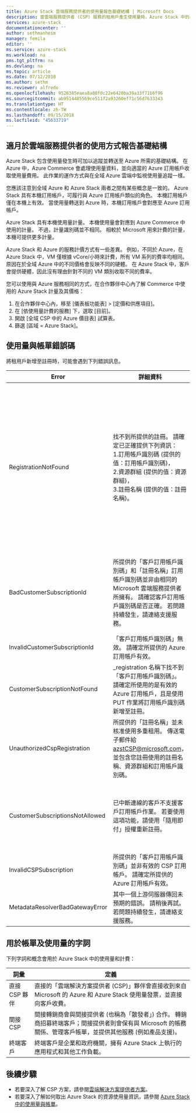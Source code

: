 ```yaml
---
title: Azure Stack 雲端服務提供者的使用量報告基礎結構 | Microsoft Docs
description: 當雲端服務提供者 (CSP) 服務的租用戶產生使用量時，Azure Stack 中的基礎結構可用來追蹤此用量並轉送至 Azure。
services: azure-stack
documentationcenter: ''
author: sethmanheim
manager: femila
editor: ''
ms.service: azure-stack
ms.workload: na
pms.tgt_pltfrm: na
ms.devlang: na
ms.topic: article
ms.date: 07/12/2018
ms.author: sethm
ms.reviewer: alfredo
ms.openlocfilehash: 9526385eaea8a88f0c22e6420ba39a33f7166f96
ms.sourcegitcommit: ab9514485569ce511f2a93260ef71c56d7633343
ms.translationtype: HT
ms.contentlocale: zh-TW
ms.lasthandoff: 09/15/2018
ms.locfileid: "45633719"
---
```

## <a name="usage-reporting-infrastructure-for-cloud-service-providers"></a>適月於雲端服務提供者的使用方式報告基礎結構

Azure Stack 包含使用量發生時可加以追蹤並轉送至 Azure 所需的基礎結構。 在 Azure 中，Azure Commerce 會處理使用量資料，並向適當的 Azure 訂用帳戶收取使用量費用。 此作業的運作方式與在全域 Azure 雲端中監視使用量追蹤一樣。

您應該注意到全域 Azure 和 Azure Stack 兩者之間有某些概念是一致的。 Azure Stack 具有本機訂用帳戶，可履行與 Azure 訂用帳戶類似的角色。 本機訂用帳戶僅在本機上有效。 當使用量轉送到 Azure 時，本機訂用帳戶會對應至 Azure 訂用帳戶。

Azure Stack 具有本機使用量計量。 本機使用量會對應到 Azure Commerce 中使用的計量。 不過，計量識別碼並不相同。 相較於 Microsoft 用來計費的計量，本機可提供更多計量。

Azure Stack 和 Azure 的服務計價方式有一些差異。 例如，不同於 Azure，在 Azure Stack 中，VM 僅根據 vCore/小時來計費，所有 VM 系列的費率均相同。 原因在於全域 Azure 中的不同價格會反映不同的硬體。 在 Azure Stack 中，客戶會提供硬體，因此沒有理由針對不同的 VM 類別收取不同的費率。

您可以使用與 Azure 服務相同的方式，在合作夥伴中心內了解 Commerce 中使用的 Azure Stack 計量及其價格：

1. 在合作夥伴中心內，移至 [儀表板功能表] > [定價和供應項目]。
2. 在 [依使用量計費的服務] 下，選取 [目前]。
3. 開啟 [全域 CSP 中的 Azure 價目表] 試算表。
4. 篩選 [區域 = Azure Stack]。

## <a name="usage-and-billing-error-codes"></a>使用量與帳單錯誤碼

將租用戶新增至註冊時，可能會遇到下列錯誤訊息。

| Error                           | 詳細資料                                                                                                                                                                                                                                                                                                                           | 註解                                                                                                                                                                                                                                                                                                                                                                                                                                                                                                                                                                                                            |
|---------------------------------|-----------------------------------------------------------------------------------------------------------------------------------------------------------------------------------------------------------------------------------------------------------------------------------------------------------------------------------|---------------------------------------------------------------------------------------------------------------------------------------------------------------------------------------------------------------------------------------------------------------------------------------------------------------------------------------------------------------------------------------------------------------------------------------------------------------------------------------------------------------------------------------------------------------------------------------------------------------------|
| RegistrationNotFound            | 找不到所提供的註冊。 請確定已正確提供下列資訊：<br>1.訂用帳戶識別碼 (提供的值：訂用帳戶識別碼)，<br>2.資源群組 (提供的值：資源群組)，<br>3.註冊名稱 (提供的值：註冊名稱)。                             | 指向初始註冊的資訊不正確時，通常會發生這個錯誤。 如果您需要確認註冊的資源群組與名稱，可以在 Azure 入口網站中找到，方法是列出所有的資源。 如果您找到多個註冊資源，請在屬性中查看 CloudDeploymentID，然後選取其 CloudDeploymentID 與您雲端中 CloudDeploymentID 相符的註冊。 若要尋找 CloudDeploymentID，您可以在 Azure Stack 上使用此 PowerShell：<br>`$azureStackStampInfo = Invoke-Command -Session $session -ScriptBlock { Get-AzureStackStampInformation }` |
| BadCustomerSubscriptionId       | 所提供的「客戶訂用帳戶識別碼」和「註冊名稱」訂用帳戶識別碼並非由相同的 Microsoft 雲端服務提供者所擁有。 請確認客戶訂用帳戶識別碼是否正確。 若問題持續發生，請連絡支援服務。 | 當客戶訂用帳戶是 CSP 訂用帳戶，但它所積存到的 CSP 夥伴與初始註冊中所用訂用帳戶所積存到的 CSP 夥伴不同時，就會發生此錯誤。 進行這項檢查的目的，是為了避免造成向並非負責所用之 Azure Stack 的 CSP 夥伴收費的情況。                                                                                                                                                                                                                                                                          |
| InvalidCustomerSubscriptionId   | 「客戶訂用帳戶識別碼」無效。 請確定所提供的 Azure 訂用帳戶有效。                                                                                                                                                                         |                                                                                                                                                                                                                                                                                                                                                                                                                                                                                                                                                                                                                     |
| CustomerSubscriptionNotFound    | _registration 名稱下找不到「客戶訂用帳戶識別碼」。 請確定所使用的是有效的 Azure 訂用帳戶，且是使用 PUT 作業將訂用帳戶識別碼新增至註冊。                                                   | 當您嘗試確認租用戶已新增至訂用帳戶，但找不到與註冊相關聯的客戶訂用帳戶時，就會發生此錯誤。 客戶尚未新增至註冊，或寫入的訂用帳戶識別碼不正確。                                                                                                                                                                                                                                                                                                                                |
| UnauthorizedCspRegistration     | 所提供的「註冊名稱」並未核准使用多重租用。 傳送電子郵件給 azstCSP@microsoft.com，並包含您註冊使用的註冊名稱、資源群組和訂用帳戶識別碼。                                                                                    | 註冊必須先獲得 Microsoft 核准使用多重租用後，您才可以開始將租用戶新增至註冊。 請參閱本文件中的＜註冊租用戶＞一節，以取得進一步說明。                                                                                                                                                                                                                                                                                                                                                                                                             |
| CustomerSubscriptionsNotAllowed | 已中斷連線的客戶不支援客戶訂用帳戶作業。 若要使用這項功能，請使用「隨用即付」授權重新註冊。                                                                                                                                                                    | 您嘗試新增租用戶的註冊為「容量註冊」，也就是當您建立註冊時，會使用 BillingModel Capacity 參數。 只有「隨用即付」註冊允許新增租用戶。 您必須使用 BillingModel PayAsYouUse 參數來重新註冊。                                                                                                                                                                                                                                                                                          |
| InvalidCSPSubscription          | 所提供的「客戶訂用帳戶識別碼」並非有效的 CSP 訂用帳戶。 請確定所提供的 Azure 訂用帳戶有效。                                                                                                                                                        | 這很有可能是因為客戶訂用帳戶輸入錯誤。                                                                                                                                                                                                                                                                                                                                                                                                                                                                                                                                        |
| MetadataResolverBadGatewayError | 其中一個上游伺服器傳回未預期的錯誤。 請稍後再試。 若問題持續發生，請連絡支援服務。                                                                                                                                                                                                |                                                                                                                                                                                                                                                                                                                                                                                                                                                                                                                                                                                                                     |

## <a name="terms-used-for-billing-and-usage"></a>用於帳單及使用量的字詞

下列字詞和概念會用於 Azure Stack 中的使用量和計費：

| 詞彙 | 定義 |
| --- | --- |
| 直接 CSP 夥伴 | 直接的「雲端解決方案提供者 (CSP)」夥伴會直接收到來自 Microsoft 的 Azure 和 Azure Stack 使用量發票，並直接向客戶收費。 |
| 間接 CSP | 間接轉銷商會與間接提供者 (也稱為「散發者」) 合作。 轉銷商招募終端客戶；間接提供者則會保有與 Microsoft 的帳務關係、管理客戶帳單，並提供其他服務 (例如產品支援)。 |
| 終端客戶 | 終端客戶是企業和政府機關，擁有 Azure Stack 上執行的應用程式和其他工作負載。 |

## <a name="next-steps"></a>後續步驟

 - 若要深入了解 CSP 方案，請參閱[雲端解決方案提供者方案](https://partner.microsoft.com/solutions/microsoft-cloud-solutions)。
 - 若要深入了解如何取出 Azure Stack 的資源使用量資訊，請參閱 [Azure Stack 中的使用量與帳單](azure-stack-billing-and-chargeback.md)。
